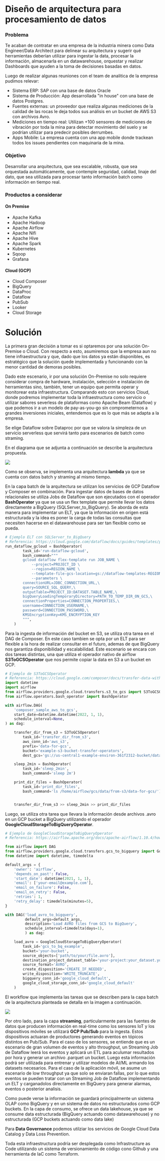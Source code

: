 # Diseño de arquitectura para procesamiento de datos

### Problema
Te acaban de contratar en una empresa de la industria minera como Data Engineer/Data Architect para delinear su arquitectura y sugerir qué herramientas deberían utilizar para ingestar la data, procesar la información, almacenarla en un datawarehouse, orquestar y realizar Dashboards que ayuden a la toma de decisiones basadas en datos.

Luego de realizar algunas reuniones con el team de analitica de la empresa pudimos relevar:

- Sistema ERP: SAP con una base de datos Oracle
- Sistema de Producción: App desarrollada "in house" con una base de datos Postgres.
- Fuentes externas: un proveedor que realiza algunas mediciones de la calidad de las rocas le deja todos sus análisis 
en un bucket de AWS S3 con archivos Avro.
- Mediciones en tiempo real: Utilizan +100 sensores de mediciones de vibración por toda la mina para detectar 
movimiento del suelo y se podrían utilizar para predecir posibles derrumbes.
- Apps Mobile: La empresa cuenta con una app mobile donde trackean todos los issues pendientes con maquinaria 
de la mina.

### Objetivo
Desarrollar una arquitectura, que sea escalable, robusta, que sea orquestada automáticamente, que contemple seguridad, calidad, linaje del dato, que sea utilizada para procesar tanto información batch como información en tiempo real.

### Productos a considerar

#### On Premise
- Apache Kafka
- Apache Hadoop
- Apache Airflow
- Apache Nifi
- Apache Hive
- Apache Spark
- Kubernetes
- Sqoop
- Grafana

#### Cloud (GCP)
- Cloud Composer
- BigQuery
- DataProc
- Dataflow
- PubSub
- Looker
- Cloud Storage

# Solución


La primera gran decisión a tomar es si optaremos por una solución On-Premise o Cloud. Con respecto a esto, asumiremos que la empresa aun no tiene infraestructura y que, dado que los datos ya están disponibles, es estratégico que la solución quede implementada y funcionando con la menor cantidad de demoras posibles. 

Dado este escenario, ir por una solución On-Premise no solo requiere considerar compra de hardware, instalación, selección e instalación de herramientas sino, también, tener un equipo que permita operar y monitorear esta infraestructura. Comparando esto con servicios Cloud, donde podremos implementar toda la infraestructura como servicio o utilizar sabores severless de plataformas como Apache Beam (Dataflow) y que podemos ir a un modelo de pay-as-you-go sin comprometernos a grandes inversiones iniciales, entendemos que es lo que más se adapta a la empresa.

Se elige Dataflow sobre Dataproc por que se valora la simpleza de un servicio serverless que servirá tanto para escenarios de batch como straming.


En el diagrama que se adjunta a continuación se describe la arquitectura propuesta.

<img src="architecture.png" />

Como se observa, se implementa una arquitectura **lambda** ya que se cuenta con datos batch y straming al mismo tiempo.

En la capa batch de la arquitectura se utilizan los servicios de GCP Dataflow y Composer en combinación. Para ingestar datos de bases de datos relacionales se utiliza Jobs de Dataflow que son ejecutados con el operador **BashOperator** ya que se usa un flex template que permite llevar los datos directamente a BigQuery (SQLServer_to_BigQuery). Se aborda de esta manera para implementar un ELT, ya que la información en origen está estructurada y la idea es poner la carga de todas las consultas que necesiten hacerse en el datawarehouse para ser tan flexible como se pueda.

```python
# Ejemplo ELT con SQLServer_to_BigQuery
# Referencia: https://cloud.google.com/dataflow/docs/guides/templates/provided/sqlserver-to-bigquery#gcloud
run_dataflow_gcloud = BashOperator(
        task_id='run-dataflow-gcloud',
        bash_command="""
        gcloud dataflow flex-template run JOB_NAME \
            --project=PROJECT_ID \
            --region=REGION_NAME \
            --template-file-gcs-location=gs://dataflow-templates-REGION_NAME/VERSION/flex/SQLServer_to_BigQuery \
            --parameters \
        connectionURL=JDBC_CONNECTION_URL,\
        query=SOURCE_SQL_QUERY,\
        outputTable=PROJECT_ID:DATASET.TABLE_NAME,\
        bigQueryLoadingTemporaryDirectory=PATH_TO_TEMP_DIR_ON_GCS,\
        connectionProperties=CONNECTION_PROPERTIES,\
        username=CONNECTION_USERNAME,\
        password=CONNECTION_PASSWORD,\
        KMSEncryptionKey=KMS_ENCRYPTION_KEY
        """,
    )
```

Para la ingesta de información del bucket en S3, se utiliza otra tarea en el DAG de Composer. En este caso tambien se opta por un ELT para ser flexible a la hora de realizar consultar en el futuro, ademas de que BigQuery nos garantiza disponibilidad y escalabilidad. Este escenario se encara con dos tareas distintas, una que utiliza el operador nativo de airflow **S3ToGCSOperator** que nos permite copiar la data en S3 a un bucket en GCP.

```python
# Ejemplo de S3ToGCSOperator
# Referencia: https://cloud.google.com/composer/docs/transfer-data-with-transfer-operators
import datetime
import airflow
from airflow.providers.google.cloud.transfers.s3_to_gcs import S3ToGCSOperator
from airflow.operators.bash_operator import BashOperator

with airflow.DAG(
    'composer_sample_aws_to_gcs',
    start_date=datetime.datetime(2022, 1, 1),
    schedule_interval=None,
) as dag:

    transfer_dir_from_s3 = S3ToGCSOperator(
        task_id='transfer_dir_from_s3',
        aws_conn_id='aws_s3',
        prefix='data-for-gcs',
        bucket='example-s3-bucket-transfer-operators',
        dest_gcs='gs://us-central1-example-environ-361f2312-bucket/data/from-s3/')

    sleep_2min = BashOperator(
        task_id='sleep_2min',
        bash_command='sleep 2m')

    print_dir_files = BashOperator(
        task_id='print_dir_files',
        bash_command='ls /home/airflow/gcs/data/from-s3/data-for-gcs/')


    transfer_dir_from_s3 >> sleep_2min >> print_dir_files
```

Luego, se utiliza otra tarea que llevara la información desde archivos .avro en un GCP bucket a BigQuery utilizando el operador **GoogleCloudStorageToBigQueryOperator**.


```python
# Ejemplo de GoogleCloudStorageToBigQueryOperator
# Referencia: https://airflow.apache.org/docs/apache-airflow/1.10.4/howto/operator/gcp/gcs.html

from airflow import DAG
from airflow.providers.google.cloud.transfers.gcs_to_bigquery import GoogleCloudStorageToBigQueryOperator
from datetime import datetime, timedelta

default_args = {
    'owner': 'airflow',
    'depends_on_past': False,
    'start_date': datetime(2021, 1, 1),
    'email': ['your-email@example.com'],
    'email_on_failure': False,
    'email_on_retry': False,
    'retries': 1,
    'retry_delay': timedelta(minutes=5),
}

with DAG('load_avro_to_bigquery',
         default_args=default_args,
         description='Load AVRO files from GCS to BigQuery',
         schedule_interval=timedelta(days=1),
         ) as dag:

    load_avro = GoogleCloudStorageToBigQueryOperator(
        task_id='gcs_to_bq_example',
        bucket='your-bucket',
        source_objects=['path/to/your/file.avro'],
        destination_project_dataset_table='your-project:your_dataset.your_table',
        source_format='AVRO',
        create_disposition='CREATE_IF_NEEDED',
        write_disposition='WRITE_TRUNCATE',
        bigquery_conn_id='google_cloud_default',
        google_cloud_storage_conn_id='google_cloud_default'
    )
```

El workflow que implementa las tareas que se describen para la capa batch de la arquitectura planteada se detalla en la imagen a continuación.

<img src="workflow.png" />

Por otro lado, para la capa **streaming**, particularmente para las fuentes de datos que producen información en real-time como los sensores IoT y los dispositivos móviles se utilizará **GCP Pub/Sub** para la ingesta. Estos dispositivos actuaran de productores generando eventos en tópicos distintos en Pub/Sub. 
Para el caso de los sensores, se entiende que es un escenario de gran volumen de eventos y alto throughput, un Streaming Job de Dataflow leerá los eventos y aplicará un ETL para aculumar resultados por hora y generar un archivo .parquet un bucket. Luego esta información podrá ser utilizada para entrenar y utilizar modelos de AI/ML armando los datasets necesarios.
Para el caso de la aplicación móvil, se asume un escenario de low throughput ya que solo se enviaran fallas, por lo que estos eventos se pueden tratar con un Streaming Job de Dataflow implementando un ELT y carganadolos directamente en BigQuery para generar alarmas, eventos o posterior analisis. 

Como puede verse la información se guardará principalmente un sistema OLAP como BigQuery y en un sistema de datos no estructurados como GCP buckets. En la capa de consumo, se ofrece un data lakehouse, ya que se consume data estructurada (BigQuery actuando como datawarehouse) y no estructurada (GCP buckets actuando como data lake)

Para **Data Governance** podemos utilziar los servicios de Google Cloud Data Catalog y Data Loss Prevention.

Toda esta infraestructura podría ser desplegada como Infrastructure as Code utilizando un sistema de versionamiento de código cono Github y una herramienta de IaC como Terraform.
